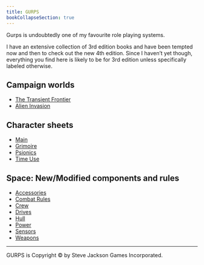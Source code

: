 ```yaml
---
title: GURPS
bookCollapseSection: true
---
```


Gurps is undoubtedly one of my favourite role playing systems.

I have an extensive collection of 3rd edition books and have been tempted now
and then to check out the new 4th edition. Since I haven’t yet though,
everything you find here is likely to be for 3rd edition unless specifically
labeled otherwise.

## Campaign worlds

* [The Transient Frontier](transient-frontier/)
* [Alien Invasion](alien-invasion/)

## Character sheets

* [Main](gurps-cs.pdf)
* [Grimoire](gurps-grimoire.pdf)
* [Psionics](gurps-psionics.pdf)
* [Time Use](gurps-time-use-form.pdf)

## Space: New/Modified components and rules

* [Accessories](gurps_space_accessories_mods.pdf)
* [Combat Rules](gurps_space_combat_rules_mods.pdf)
* [Crew](gurps_space_crew_mods.pdf)
* [Drives](gurps_space_drives_mods.pdf)
* [Hull](gurps_space_hull_mods.pdf)
* [Power](gurps_space_power_mods.pdf)
* [Sensors](gurps_space_sensors_mods.pdf)
* [Weapons](gurps_space_weapons_mods.pdf)

***

GURPS is Copyright © by Steve Jackson Games Incorporated.
